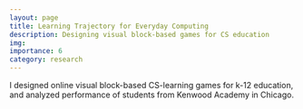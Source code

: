 ```yaml
---
layout: page
title: Learning Trajectory for Everyday Computing
description: Designing visual block-based games for CS education
img:
importance: 6
category: research
---
```


I designed online visual block-based CS-learning games for k-12 education, and analyzed performance of students from Kenwood Academy in Chicago.